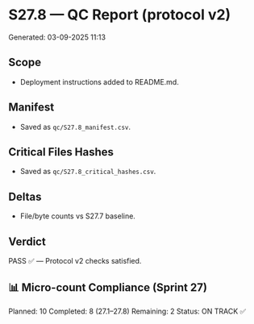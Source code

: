 # S27.8 — QC Report (protocol v2)
Generated: 03-09-2025 11:13

## Scope
- Deployment instructions added to README.md.

## Manifest
- Saved as `qc/S27.8_manifest.csv`.

## Critical Files Hashes
- Saved as `qc/S27.8_critical_hashes.csv`.

## Deltas
- File/byte counts vs S27.7 baseline.

## Verdict
PASS ✅ — Protocol v2 checks satisfied.

## 📊 Micro-count Compliance (Sprint 27)
Planned: 10
Completed: 8 (27.1–27.8)
Remaining: 2
Status: ON TRACK ✅
